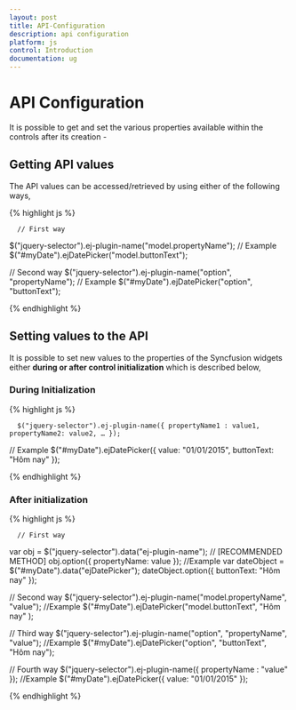 ```yaml
---
layout: post
title: API-Configuration
description: api configuration
platform: js
control: Introduction
documentation: ug
---
```


# API Configuration

It is possible to get and set the various properties available within the controls after its creation -

## Getting API values

The API values can be accessed/retrieved by using either of the following ways,


{% highlight js %}

      // First way
   $("jquery-selector").ej-plugin-name("model.propertyName");
   // Example
   $("#myDate").ejDatePicker("model.buttonText");

   // Second way
   $("jquery-selector").ej-plugin-name("option", "propertyName");
   // Example
   $("#myDate").ejDatePicker("option", "buttonText");
   

{% endhighlight %}

## Setting values to the API

It is possible to set new values to the properties of the Syncfusion widgets either **during or after control initialization** which is described below, 

### During Initialization

{% highlight js %}

      $("jquery-selector").ej-plugin-name({ propertyName1 : value1, propertyName2: value2, … });
   // Example
   $("#myDate").ejDatePicker({ value: "01/01/2015", buttonText: "Hôm nay" });


{% endhighlight %}

### After initialization

{% highlight js %}

      // First way
   var obj = $("jquery-selector").data("ej-plugin-name");  // [RECOMMENDED METHOD]
   obj.option({ propertyName: value });
   //Example
   var dateObject = $("#myDate").data("ejDatePicker");
   dateObject.option({ buttonText: "Hôm nay" });

   // Second way
   $("jquery-selector").ej-plugin-name("model.propertyName", "value");
   //Example
   $("#myDate").ejDatePicker("model.buttonText", "Hôm nay" );

   // Third way
   $("jquery-selector").ej-plugin-name("option", "propertyName", "value");
   //Example
   $("#myDate").ejDatePicker("option", "buttonText", "Hôm nay");

   // Fourth way
   $("jquery-selector").ej-plugin-name({ propertyName : "value" });
   //Example
   $("#myDate").ejDatePicker({ value: "01/01/2015" });

{% endhighlight %}

